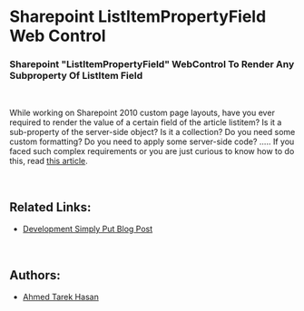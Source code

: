 # Sharepoint ListItemPropertyField Web Control
### Sharepoint "ListItemPropertyField" WebControl To Render Any Subproperty Of ListItem Field

<br/>

While working on Sharepoint 2010 custom page layouts, have you ever required to render the value of a certain field of the article listitem? Is it a sub-property of the server-side object? Is it a collection? Do you need some custom formatting? Do you need to apply some server-side code? ..... If you faced such complex requirements or you are just curious to know how to do this, read [this article](http://developmentsimplyput.blogspot.com/2012/12/sharepoint-listitempropertyfield.html).

<br/>

## Related Links:
* [Development Simply Put Blog Post](http://developmentsimplyput.blogspot.com/2012/12/sharepoint-listitempropertyfield.html)

<br/>

## Authors:
* [Ahmed Tarek Hasan](https://linkedin.com/in/atarekhasan)
